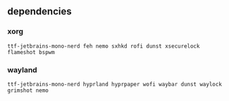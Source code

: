 ## dependencies

### xorg
`ttf-jetbrains-mono-nerd feh nemo sxhkd rofi dunst xsecurelock flameshot bspwm`

### wayland
`ttf-jetbrains-mono-nerd hyprland hyprpaper wofi waybar dunst waylock grimshot nemo`
